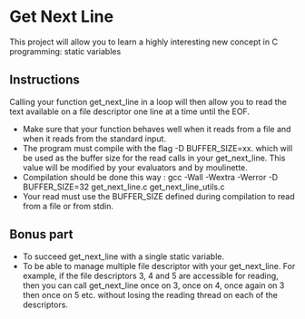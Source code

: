 # Get Next Line
This project will allow you to learn a highly interesting new concept in C programming: static variables

## Instructions
Calling your function get_next_line in a loop will then allow you to read the text
available on a file descriptor one line at a time until the EOF.

- Make sure that your function behaves well when it reads from a file and when it
reads from the standard input.
- The program must compile with the flag -D BUFFER_SIZE=xx. which will be used
as the buffer size for the read calls in your get_next_line. This value will be
modified by your evaluators and by moulinette.
- Compilation should be done this way : gcc -Wall -Wextra -Werror -D BUFFER_SIZE=32
get_next_line.c get_next_line_utils.c
- Your read must use the BUFFER_SIZE defined during compilation to read from
a file or from stdin.

## Bonus part
- To succeed get_next_line with a single static variable.
- To be able to manage multiple file descriptor with your get_next_line. For example, if the file descriptors 3, 4 and 5 are accessible for reading, then you can call get_next_line once on 3, once on 4, once again on 3 then once on 5 etc. without losing the reading thread on each of the descriptors.
